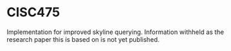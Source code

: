 # CISC475

Implementation for improved skyline querying.
Information withheld as the research paper this is based on is not yet published.
